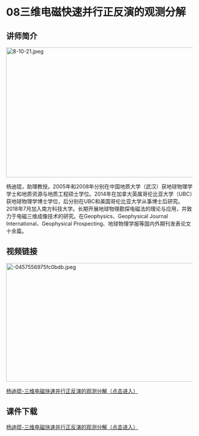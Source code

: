 # 08三维电磁快速并行正反演的观测分解
## 讲师简介

<img src="https://s1.imagehub.cc/images/2023/08/28/8-10-21.jpeg" alt="8-10-21.jpeg" border="0" width="550" height="350"/>

杨迪琨，助理教授。2005年和2008年分别在中国地质大学（武汉）获地球物理学学士和地质资源与地质工程硕士学位。2014年在加拿大英属哥伦比亚大学（UBC）获地球物理学博士学位，后分别在UBC和美国哥伦比亚大学从事博士后研究。2018年7月加入南方科技大学。长期开展地球物理勘探电磁法的理论与应用，并致力于电磁三维成像技术的研究。在Geophysics、Geophysical Journal International、Geophysical Prospecting、地球物理学报等国内外期刊发表论文十余篇。


 




## 视频链接

<img src="https://s1.imagehub.cc/images/2023/08/28/-0457556975fc0bdb.jpeg" alt="-0457556975fc0bdb.jpeg" border="0" width="550" height="320"/>

[杨迪琨-三维电磁快速并行正反演的观测分解（点击进入）](https://www.bilibili.com/video/BV1zh4y1K7yW/?share_source=copy_web)

## 课件下载

[杨迪琨-三维电磁快速并行正反演的观测分解（点击进入）](https://916aedf0-2a44-4742-b053-7e90f7fc828d.filesusr.com/ugd/478d0c_c93aea145b3047bfa69a6c109a443f43.pdf)
